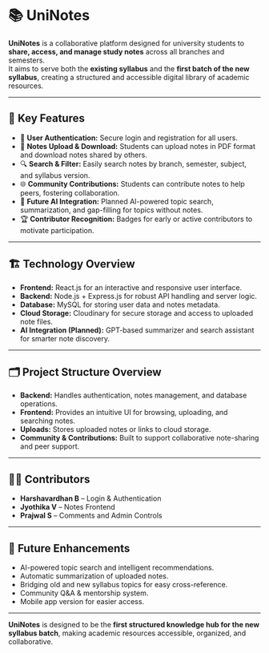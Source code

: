 # 📚 UniNotes

**UniNotes** is a collaborative platform designed for university students to **share, access, and manage study notes** across all branches and semesters.  
It aims to serve both the **existing syllabus** and the **first batch of the new syllabus**, creating a structured and accessible digital library of academic resources.

---

## 🚀 Key Features

- 🔑 **User Authentication:** Secure login and registration for all users.  
- 📂 **Notes Upload & Download:** Students can upload notes in PDF format and download notes shared by others.  
- 🔍 **Search & Filter:** Easily search notes by branch, semester, subject, and syllabus version.  
- 🌐 **Community Contributions:** Students can contribute notes to help peers, fostering collaboration.  
- 🤖 **Future AI Integration:** Planned AI-powered topic search, summarization, and gap-filling for topics without notes.  
- 🏆 **Contributor Recognition:** Badges for early or active contributors to motivate participation.  

---

## 🏗️ Technology Overview

- **Frontend:** React.js for an interactive and responsive user interface.  
- **Backend:** Node.js + Express.js for robust API handling and server logic.  
- **Database:** MySQL for storing user data and notes metadata.  
- **Cloud Storage:** Cloudinary for secure storage and access to uploaded note files.  
- **AI Integration (Planned):** GPT-based summarizer and search assistant for smarter note discovery.  

---

## 🗂️ Project Structure Overview

- **Backend:** Handles authentication, notes management, and database operations.  
- **Frontend:** Provides an intuitive UI for browsing, uploading, and searching notes.  
- **Uploads:** Stores uploaded notes or links to cloud storage.  
- **Community & Contributions:** Built to support collaborative note-sharing and peer support.  

---

## 👨‍💻 Contributors

- **Harshavardhan B** – Login & Authentication  
- **Jyothika V** – Notes Frontend  
- **Prajwal S** – Comments and Admin Controls 

---

## 🌟 Future Enhancements

- AI-powered topic search and intelligent recommendations.  
- Automatic summarization of uploaded notes.  
- Bridging old and new syllabus topics for easy cross-reference.  
- Community Q&A & mentorship system.  
- Mobile app version for easier access.  

---

**UniNotes** is designed to be the **first structured knowledge hub for the new syllabus batch**, making academic resources accessible, organized, and collaborative.
